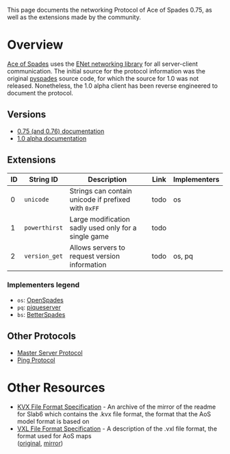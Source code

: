 This page documents the networking Protocol of Ace of Spades 0.75, as well as
the extensions made by the community.

# Overview
[Ace of Spades](http://buildandshoot.com/) uses the [ENet networking
library](http://enet.bespin.org/Features.html) for all server-client
communication. The initial source for the protocol information was the original
[pyspades](http://code.google.com/p/pyspades/) source code, for which the
source for 1.0 was not released. Nonetheless, the 1.0 alpha client has been
reverse engineered to document the protocol.

## Versions

 * [0.75 (and 0.76) documentation](protocol075.html)
 * [1.0 alpha documentation](protocol100a1.html)

## Extensions

| ID | String ID     | Description                                          | Link | Implementers |
|----|---------------|------------------------------------------------------|------|--------------|
| 0  | `unicode`     | Strings can contain unicode if prefixed with `0xFF`  | todo | os           |
| 1  | `powerthirst` | Large modification sadly used only for a single game | todo |              |
| 2  | `version_get` | Allows servers to request version information        | todo | os, pq       |

### Implementers legend
 * `os`: [OpenSpades](https://github.com/yvt/openspades)
 * `pq`: [piqueserver](https://github.com/piqueserver/piqueserver)
 * `bs`: [BetterSpades](https://github.com/xtreme8000/BetterSpades)

## Other Protocols

 * [Master Server Protocol](protocolmaster.html)
 * [Ping Protocol](protocolping.html)

# Other Resources
* [KVX File Format Specification](https://web.archive.org/web/20100102023608/http://mystaddict.tlayeh.com/Computer%20Camp/Slab6/slab6.txt) - An archive of the mirror of the readme for Slab6 which contains the .kvx file format, the format that the AoS model format is based on
* [VXL File Format Specification](mapformat.html) - A description of the .vxl file format, the format used for AoS maps<br />([original](http://silverspaceship.com/aosmap/aos_file_format.html), [mirror](aos_file_format.html))
